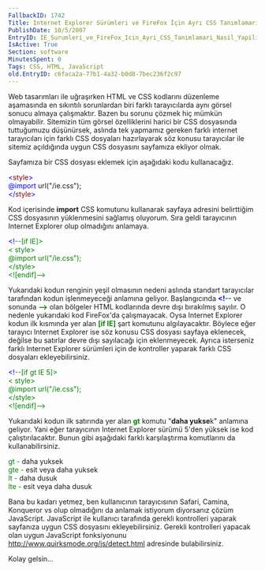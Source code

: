 ```yaml
---
FallbackID: 1742
Title: Internet Explorer Sürümleri ve FireFox İçin Ayrı CSS Tanımlamarı Nasıl Yapılır?
PublishDate: 10/5/2007
EntryID: IE_Surumleri_ve_FireFox_Icin_Ayri_CSS_Tanimlamari_Nasil_Yapilir
IsActive: True
Section: software
MinutesSpent: 0
Tags: CSS, HTML, JavaScript
old.EntryID: c6faca2a-77b1-4a32-b0d8-7bec236f2c97
---
```

Web tasarımları ile uğraşırken HTML ve CSS kodlarını düzenleme
aşamasında en sıkıntılı sorunlardan biri farklı tarayıcılarda aynı
görsel sonucu almaya çalışmaktır. Bazen bu sorunu çözmek hiç mümkün
olmayabilir. Sitemizin tüm görsel özelliklerini harici bir CSS
dosyasında tuttuğumuzu düşünürsek, aslında tek yapmamız gereken farklı
internet tarayıcıları için farklı CSS dosyaları hazırlayarak söz konusu
tarayıcılar ile sitemiz açıldığında uygun CSS dosyasını sayfamıza
ekliyor olmak.

Sayfamıza bir CSS dosyası eklemek için aşağıdaki kodu kullanacağız.

<span style="color: blue;">\<</span><span
style="color: maroon;">style</span><span style="color: blue;">\></span>\
<span style="color: blue;">@import</span><span> url("/ie.css");</span>\
<span style="color: blue;">\</</span><span
style="color: maroon;">style</span><span style="color: blue;">\></span>

Kod içerisinde **import** CSS komutunu kullanarak sayfaya adresini
belirttiğim CSS dosyasının yüklenmesini sağlamış oluyorum. Sıra geldi
tarayıcının Internet Explorer olup olmadığını anlamaya.

<span style="color: blue;">\<!</span><span style="color: green;">--[if
IE]\></span>\
<span style="color: green;">\< style\></span>\
<span style="color: green;">@import url("/ie.css");</span>\
<span style="color: green;">\</style\></span>\
<span style="color: green;">\<![endif]--</span><span
style="color: blue;">\></span>

Yukarıdaki kodun renginin yeşil olmasının nedeni aslında standart
tarayıcılar tarafından kodun işlenmeyeceği anlamına geliyor.
Başlangıcında **<span style="color: blue;">\<!</span>**<span
style="color: green;">**--** </span>ve sonunda **<span
style="color: green;">--</span>**<span style="color: blue;">**\>**
</span>olan bölgeler HTML kodlarında devre dışı bırakılmış sayılır. O
nedenle yukarıdaki kod FireFox'da çalışmayacak. Oysa Internet Explorer
kodun ilk kısmında yer alan <span style="color: green;">**[if IE]**
</span>şart komutunu algılayacaktır. Böylece eğer tarayıcı Internet
Explorer ise söz konusu CSS dosyası sayfaya eklenecek, değilse bu
satırlar devre dışı sayılacağı için eklenmeyecek. Ayrıca isterseniz
farklı Internet Explorer sürümleri için de kontroller yaparak farklı CSS
dosyaları ekleyebilirsiniz.

<span style="color: blue;">\<!</span><span style="color: green;">--[if
gt IE 5]\></span>\
<span style="color: green;">\< style\></span>\
<span style="color: green;">@import url("/ie.css");</span>\
<span style="color: green;">\</style\></span>\
<span style="color: green;">\<![endif]--</span><span
style="color: blue;">\></span>

Yukarıdaki kodun ilk satırında yer alan <span
style="color: green;">**gt** </span>komutu "**daha yukse**k" anlamına
geliyor. Yani eğer tarayıcının Internet Explorer sürümü 5'den yüksek ise
kod çalıştırılacaktır. Bunun gibi aşağıdaki farklı karşılaştırma
komutlarını da kullanabilirsiniz.

<span style="color: green;">gt - </span>daha yuksek\
<span style="color: green;">gte - </span>esit veya daha yuksek\
<span style="color: green;">lt - </span>daha dusuk\
<span style="color: green;">lte - </span>esit veya daha dusuk

Bana bu kadarı yetmez, ben kullanıcının tarayıcısının Safari, Camina,
Konqueror vs olup olmadığını da anlamak istiyorum diyorsanız çözüm
JavaScript. JavaScript ile kullanıcı tarafında gerekli kontrolleri
yaparak sayfanıza uygun CSS dosyasını ekleyebilirsiniz. Gerekli
kontrolleri yapacak olan uygun JavaScript fonksiyonunu
<http://www.quirksmode.org/js/detect.html> adresinde bulabilirsiniz.

Kolay gelsin...


